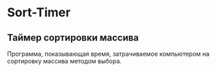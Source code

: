 # Sort-Timer
## Таймер сортировки массива

Программа, показывающая время, затрачиваемое компьютером на сортировку массива методом выбора.
